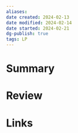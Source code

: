 ```yaml
---
aliases: 
date created: 2024-02-13
date modified: 2024-02-14
date started: 2024-02-21
dg-publish: true
tags: LP
---
```


# Summary

# Review

# Links
